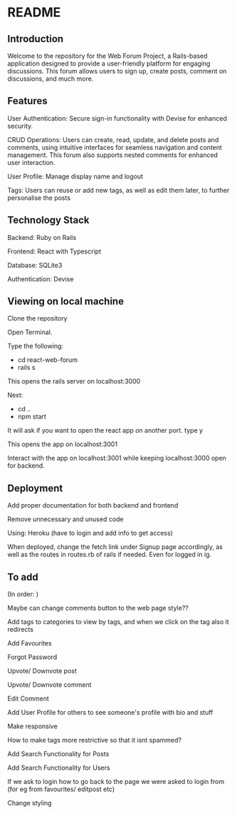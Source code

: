 # README

## Introduction

Welcome to the repository for the Web Forum Project, a Rails-based application designed to provide a user-friendly platform for engaging discussions. This forum allows users to sign up, create posts, comment on discussions, and much more.

## Features

User Authentication: Secure sign-in functionality with Devise for enhanced security.

CRUD Operations: Users can create, read, update, and delete posts and comments, using intuitive interfaces for seamless navigation and content management. This forum also supports nested comments for enhanced user interaction.

User Profile: Manage display name and logout

Tags: Users can reuse or add new tags, as well as edit them later, to further personalise the posts

## Technology Stack

Backend: Ruby on Rails

Frontend: React with Typescript

Database: SQLite3

Authentication: Devise

## Viewing on local machine

Clone the repository

Open Terminal.

Type the following: 
- cd react-web-forum
- rails s

This opens the rails server on localhost:3000

Next:

- cd ..
- npm start

It will ask if you want to open the react app on another port. type y

This opens the app on localhost:3001

Interact with the app on localhost:3001 while keeping localhost:3000 open for backend.

## Deployment

Add proper documentation for both backend and frontend

Remove unnecessary and unused code

Using: Heroku (have to login and add info to get access)

When deployed, change the fetch link under Signup page accordingly, as well as the routes in routes.rb of rails if needed.
Even for logged in ig.

## To add

(In order: )

Maybe can change comments button to the web page style??

Add tags to categories to view by tags, and when we click on the tag also it redirects

Add Favourites

Forgot Password

Upvote/ Downvote post

Upvote/ Downvote comment

Edit Comment

Add User Profile for others to see someone's profile with bio and stuff

Make responsive

How to make tags more restrictive so that it isnt spammed?

Add Search Functionality for Posts

Add Search Functionality for Users

If we ask to login how to go back to the page we were asked to login from (for eg from favourites/ editpost etc)

Change styling
